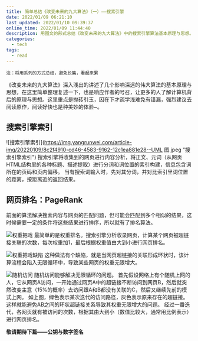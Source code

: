 ```yaml
---
title: 简单总结《改变未来的九大算法》（一）——搜索引擎
date: 2022/01/09 06:21:10
last_updated: 2022/01/10 09:39:37
online_time: 2022/01/09 11:44:40
description: 用图文的形式总结《改变未来的九大算法》中的搜索引擎算法基本原理与思想。
categories:
  - tech
tags:
  - read
---
```


`注：将用系列的方式总结，避免长篇，看起来累`

《改变未来的九大算法》深入浅出的讲述了几个影响深远的伟大算法的基本原理与思想，在这里简单整理复述一下，也是响应作者的号召，让更多的人了解计算机背后的原理与思想。这里重点是抛砖引玉，因在下才疏学浅难免有错漏，强烈建议去阅读原作，阅读好快也是种美妙的体验~。

<!-- more -->

## 搜索引擎索引
![搜索引擎索引](https://img.yangrunwei.com/article-img/20220109/8c2f4910-cd46-4583-9162-12c1ea881e28--UML 图.jpeg "搜索引擎索引")
搜索引擎将收集到的网页进行内容分析，将正文、元词（从网页HTML结构里的各种标题、描述提取）进行分词和词位置的索引构建，信息包含词所在的页码和页内偏移。
当有搜索词输入时，先对其分词，并对比索引里词位置的距离，按距离近的返回结果。

## 网页排名：PageRank
前面的算法解决搜索内容与网页的匹配问题，但可能会匹配到多个相似的结果，这时候需要一定的条件将这些结果进行排序，所以就有了排名算法。

![权重把戏](https://img.yangrunwei.com/article-img/20220109/d04020bf-7cd7-4a48-9e18-3f5efd25541a--权重把戏.jpeg "权重把戏")
最简单的是权重排名。搜索引擎分析收录网页，计算某个网页被超链接关联的次数，每次权重加1，最后根据权重值由大到小进行网页排名。

![权重把戏缺陷](https://img.yangrunwei.com/article-img/20220109/942379e4-348e-4d3d-a7c8-89b3352ac792--权重把戏缺陷.jpeg "权重把戏缺陷")
这种做法有个缺陷，就是当网页超链接的关联形成环状时，该计算流程会陷入无限循环中，导致某些网页的权重无限增大。

![随机访问](https://img.yangrunwei.com/article-img/20220109/044c6e2b-3f37-4226-9247-96d0a4bd3bc9--随机访问.jpeg "随机访问")
随机访问能够解决无限循环的问题。
首先假设网络上有个随机上网的人，它从网页A访问，一开始通过网页A中的超链接不断访问到网页B，然后就突然改变主意（15%的概率）去访问跟A和B都没有关联的C，然后又继续先前的模式上网。
如上图，绿色表示某次迭代的访问路径，灰色表示原来存在的超链接。这样就能避免AB之间的环状超链接关系导致其权重无限增大的问题。
经过一番迭代，各网页就有被访问的次数，根据其由大到小（数值比较大，通常用比例表示）进行网页排名。

**敬请期待下篇——公钥与数字签名**
